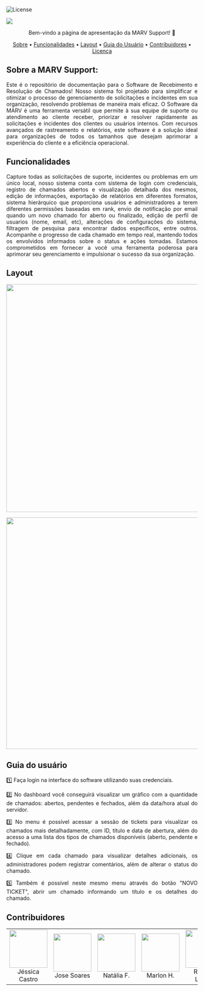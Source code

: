 <img alt="License" src="https://img.shields.io/badge/license-MIT-brightgreen">  

<img src="https://github.com/MARVSupport/Perfil/assets/114708609/c03f23ff-3de4-496e-ab69-3f3b661cb51f" > </p>


 <p align="center"> 
 Bem-vindo a página de apresentação da MARV Support! 👋 <p/>

 <p align="center">
 <a href="#sobre-a-marv-support">Sobre</a> •
 <a href="#funcionalidades">Funcionalidades</a> •
 <a href="#layout">Layout</a> •
 <a href="#guia-do-usuário">Guia do Usuário</a> •
 <a href="#contribuidores">Contribuidores</a> • 
 <a href="#licença">Licença</a>
</p>

## Sobre a MARV Support: 
<p align="justify">
Este é o repositório de documentação para o Software de Recebimento e Resolução de Chamados! Nosso sistema foi projetado para simplificar e otimizar o processo de gerenciamento de solicitações e incidentes em sua organização, resolvendo problemas de maneira mais eficaz.  O Software da MARV  é uma ferramenta versátil que permite à sua equipe de suporte ou atendimento ao cliente receber, priorizar e resolver rapidamente as solicitações e incidentes dos clientes ou usuários internos. Com recursos avançados de rastreamento e relatórios, este software é a solução ideal para organizações de todos os tamanhos que desejam aprimorar a experiência do cliente e a eficiência operacional. </p>


## Funcionalidades
<p align="justify">Capture todas as solicitações de suporte, incidentes ou problemas em um único local, nosso sistema conta com sistema de login com credenciais, registro de chamados abertos e visualização detalhada dos mesmos, edição de informações, exportação de relatórios em diferentes formatos, sistema hierárquico que proporciona usuários e administradores a terem diferentes permissões baseadas em rank, envio de notificação por email quando um novo chamado for aberto ou finalizado, edição de perfil de usuarios (nome, email, etc), alterações de configurações do sistema, filtragem de pesquisa para encontrar dados específicos, entre outros. 
Acompanhe o progresso de cada chamado em tempo real, mantendo todos os envolvidos informados sobre o status e ações tomadas.
Estamos comprometidos em fornecer a você uma ferramenta poderosa para aprimorar seu gerenciamento e impulsionar o sucesso da sua organização. </p>



## Layout

<p align="center"> <img  src="https://github.com/MARVSupport/Perfil/assets/114708609/1e806781-eb82-44f7-8901-30d2491427f7"  width="600px;"> </p>
<p align="center"> <img src="https://github.com/MARVSupport/Perfil/assets/114708609/a76a143b-e1fb-4944-b55f-7de05d22d9ed" width="610">

 
## Guia do usuário
<p align="justify">1️⃣ Faça login na interface do software utilizando suas credenciais.</p>
<p align="justify">2️⃣ No dashboard você conseguirá visualizar um gráfico com a quantidade de chamados: abertos, pendentes e fechados, além da data/hora atual do servidor.</p>
<p align="justify">3️⃣ No menu é possível acessar a sessão de tickets para visualizar os chamados mais detalhadamente, com ID, título e data de abertura, além do acesso a uma lista dos tipos de chamados disponíveis (aberto, pendente e fechado).<p/>
<p align="justify">4️⃣ Clique em cada chamado para visualizar detalhes adicionais, os administradores podem registrar comentários, além de alterar o status do chamado.</p>
<p align="justify">5️⃣ Também é possível neste mesmo menu através do botão "NOVO TICKET", abrir um chamado informando um título e os detalhes do chamado.</p>



## Contribuidores

<table>
 <tr> 
    <td align="center"> <img  src="https://github.com/MARVSupport/Perfil/assets/114708609/b1e3ff0d-09fd-431b-a939-2ba0d85796cf" width=100px> <br/> Jéssica Castro </td>
    <td align="center"> <img  src="https://github.com/MARVSupport/Perfil/assets/114708609/1202f1ae-d088-4dc8-8ed4-e248f4caf831" width=100px> <br/> Jose Soares </td>
    <td align="center"> <img  src="https://github.com/MARVSupport/Perfil/assets/114708609/b88d7774-7503-47d9-948e-91caabde01f6" width=100px> <br/> Natália F. </td>
    <td align="center"> <img  src="https://github.com/MARVSupport/Perfil/assets/114708609/d67a297e-8a1c-477d-b362-9a8f66582743" width=100px> <br/> Marlon H. </td>
    <td align="center"> <img  src="https://github.com/MARVSupport/Perfil/assets/114708609/38d26713-0fd1-4402-a8d8-4e2aeb1a41ad" width=100px> <br/> Rebeca Louise </td>
    <td align="center"> <img  src="https://github.com/MARVSupport/Perfil/assets/114708609/bb8c7630-56b9-4543-a159-d45c2f4c6617" width=100px> <br/> Taise Ferreira </td>
